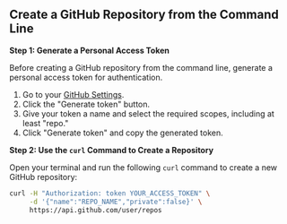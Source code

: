 ## Create a GitHub Repository from the Command Line

**Step 1: Generate a Personal Access Token**

Before creating a GitHub repository from the command line, generate a personal access token for authentication.

1. Go to your [GitHub Settings](https://github.com/settings/tokens).
2. Click the "Generate token" button.
3. Give your token a name and select the required scopes, including at least "repo."
4. Click "Generate token" and copy the generated token.

**Step 2: Use the `curl` Command to Create a Repository**

Open your terminal and run the following `curl` command to create a new GitHub repository:

```bash
curl -H "Authorization: token YOUR_ACCESS_TOKEN" \
     -d '{"name":"REPO_NAME","private":false}' \
     https://api.github.com/user/repos
